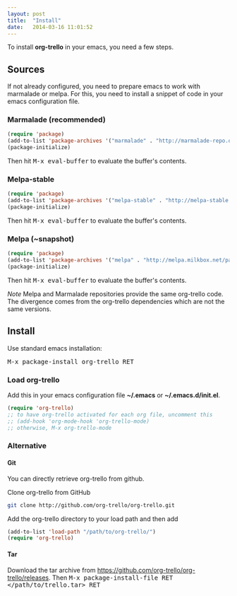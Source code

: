 ```yaml
---
layout: post
title:  "Install"
date:   2014-03-16 11:01:52
---
```


To install **org-trello** in your emacs, you need a few steps.

## Sources

If not already configured, you need to prepare emacs to work with marmalade or melpa.
For this, you need to install a snippet of code in your emacs configuration file.

### Marmalade (recommended)

``` lisp
(require 'package)
(add-to-list 'package-archives '("marmalade" . "http://marmalade-repo.org/packages"))
(package-initialize)
```

Then hit <kbd>M-x eval-buffer</kbd> to evaluate the buffer's contents.

### Melpa-stable

``` lisp
(require 'package)
(add-to-list 'package-archives '("melpa-stable" . "http://melpa-stable.milkbox.net/packages/"))
(package-initialize)
```

Then hit <kbd>M-x eval-buffer</kbd> to evaluate the buffer's contents.

### Melpa (~snapshot)

``` lisp
(require 'package)
(add-to-list 'package-archives '("melpa" . "http://melpa.milkbox.net/packages"))
(package-initialize)
```

Then hit <kbd>M-x eval-buffer</kbd> to evaluate the buffer's contents.

*Note*
Melpa and Marmalade repositories provide the same org-trello code.
The divergence comes from the org-trello dependencies which are not the same versions.

## Install

Use standard emacs installation:

<kbd>M-x package-install org-trello RET</kbd>

### Load org-trello

Add this in your emacs configuration file **~/.emacs** or **~/.emacs.d/init.el**.

``` lisp
(require 'org-trello)
;; to have org-trello activated for each org file, uncomment this
;; (add-hook 'org-mode-hook 'org-trello-mode)
;; otherwise, M-x org-trello-mode
```

### Alternative

#### Git

You can directly retrieve org-trello from github.

Clone org-trello from GitHub

```sh
git clone http://github.com/org-trello/org-trello.git
```

Add the org-trello directory to your load path and then add

``` lisp
(add-to-list 'load-path "/path/to/org-trello/")
(require 'org-trello)
```

#### Tar

Download the tar archive from https://github.com/org-trello/org-trello/releases.
Then <kbd>M-x package-install-file RET </path/to/trello.tar> RET</kbd>
